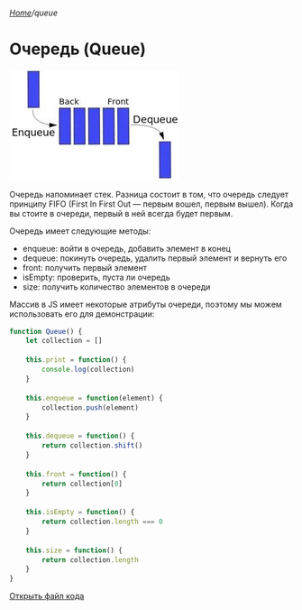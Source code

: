 ###### [Home][домой]/queue

# Очередь (Queue)

![Alt text](Queue.png)

Очередь напоминает стек. Разница состоит в том, что очередь следует принципу FIFO (First In First Out — первым вошел, первым вышел). Когда вы стоите в очереди, первый в ней всегда будет первым.

Очередь имеет следующие методы:
- enqueue: войти в очередь, добавить элемент в конец
- dequeue: покинуть очередь, удалить первый элемент и вернуть его
- front: получить первый элемент
- isEmpty: проверить, пуста ли очередь
- size: получить количество элементов в очереди

Массив в JS имеет некоторые атрибуты очереди, поэтому мы можем использовать его для демонстрации:

```javascript
function Queue() {
    let collection = []

    this.print = function() {
        console.log(collection)
    }

    this.enqueue = function(element) {
        collection.push(element)
    }

    this.dequeue = function() {
        return collection.shift()
    }

    this.front = function() {
        return collection[0]
    }

    this.isEmpty = function() {
        return collection.length === 0
    }

    this.size = function() {
        return collection.length
    }
}
```
[Открыть файл кода][open]

[open]: ./Queue.js 'Открыть файл javascript'
[домой]: ../../README.md 'Вернуться на начальную страницу'